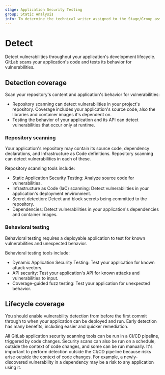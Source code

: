 ```yaml
---
stage: Application Security Testing
group: Static Analysis
info: To determine the technical writer assigned to the Stage/Group associated with this page, see https://handbook.gitlab.com/handbook/product/ux/technical-writing/#assignments
---
```


# Detect

Detect vulnerabilities throughout your application's development lifecycle. GitLab scans your
application's code and tests its behavior for vulnerabilities.

## Detection coverage

Scan your repository's content and application's behavior for vulnerabilities:

- Repository scanning can detect vulnerabilities in your project's repository. Coverage includes
  your application's source code, also the libraries and container images it's dependent on.
- Testing the behavior of your application and its API can detect vulnerabilities that occur only at
  runtime.

### Repository scanning

Your application's repository may contain its source code, dependency declarations, and
Infrastructure as Code definitions. Repository scanning can detect vulnerabilities in each of these.

Repository scanning tools include:

- Static Application Security Testing: Analyze source code for vulnerabilities.
- Infrastructure as Code (IaC) scanning: Detect vulnerabilities in your application's deployment
  environment.
- Secret detection: Detect and block secrets being committed to the repository.
- Dependencies: Detect vulnerabilities in your application's dependencies and container images.

### Behavioral testing

Behavioral testing requires a deployable application to test for known vulnerabilities and
unexpected behavior.

Behavioral testing tools include:

- Dynamic Application Security Testing: Test your application for known attack vectors.
- API security: Test your application's API for known attacks and vulnerabilities to input.
- Coverage-guided fuzz testing: Test your application for unexpected behavior.

## Lifecycle coverage

You should enable vulnerability detection from before the first commit through to when your
application can be deployed and run. Early detection has many benefits, including easier and quicker
remediation.

All GitLab application security scanning tools can be run in a CI/CD pipeline, triggered by code
changes. Security scans can also be run on a schedule, outside the context of code changes, and some
can be run manually. It's important to perform detection outside the CI/CD pipeline because risks
arise outside the context of code changes. For example, a newly-discovered vulnerability in a
dependency may be a risk to any application using it.
